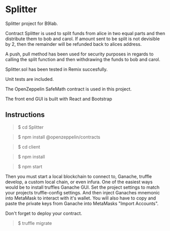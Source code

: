 # Splitter
Splitter project for B9lab.

Contract Splitter is used to split funds from alice in two equal parts and then distribute them to bob and carol. If amount sent to be split is not devisible by 2, then the remainder will be refunded back to alices address.

A push, pull method has been used for security purposes in regards to calling the split function and then withdrawing the funds to bob and carol.

Splitter.sol has been tested in Remix succesfully.

Unit tests are included.

The OpenZeppelin SafeMath contract is used in this project.

The front end GUI is built with React and Bootstrap


## Instructions

> $ cd Splitter

> $ npm install @openzeppelin/contracts

> $ cd client

> $ npm install

> $ npm start

Then you must start a local blockchain to connect to, Ganache, truffle develop, a custom local chain, or even infura. One of the easiest ways would be to install truffles Ganache GUI. Set the project settings to match your projects truffle-config settings. And then inject Ganaches mnemonic into MetaMask to interact with it's wallet. You will also have to copy and paste the private keys from Ganache into MetaMasks "Import Accounts".

Don't forget to deploy your contract.

> $ truffle migrate
